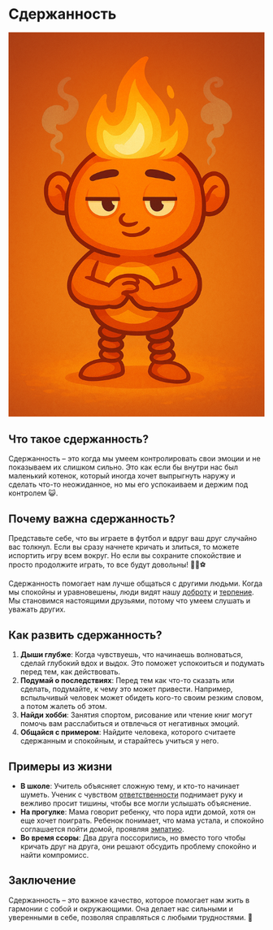 # Сдержанность

![Персонаж](/WORK/life/personal_qualities/data/pictures/Сдержанность.png)

## Что такое сдержанность?

Сдержанность – это когда мы умеем контролировать свои эмоции и не показываем их слишком сильно. Это как если бы внутри нас был маленький котенок, который иногда хочет выпрыгнуть наружу и сделать что-то неожиданное, но мы его успокаиваем и держим под контролем 😺.

## Почему важна сдержанность?

Представьте себе, что вы играете в футбол и вдруг ваш друг случайно вас толкнул. Если вы сразу начнете кричать и злиться, то можете испортить игру всем вокруг. Но если вы сохраните спокойствие и просто продолжите играть, то все будут довольны! 🏃‍♂️⚽

Сдержанность помогает нам лучше общаться с другими людьми. Когда мы спокойны и уравновешены, люди видят нашу [доброту](Доброта.md) и [терпение](Терпение.md). Мы становимся настоящими друзьями, потому что умеем слушать и уважать других.

## Как развить сдержанность?

1. **Дыши глубже**: Когда чувствуешь, что начинаешь волноваться, сделай глубокий вдох и выдох. Это поможет успокоиться и подумать перед тем, как действовать.
2. **Подумай о последствиях**: Перед тем как что-то сказать или сделать, подумайте, к чему это может привести. Например, вспыльчивый человек может обидеть кого-то своим резким словом, а потом жалеть об этом.
3. **Найди хобби**: Занятия спортом, рисование или чтение книг могут помочь вам расслабиться и отвлечься от негативных эмоций.
4. **Общайся с примером**: Найдите человека, которого считаете сдержанным и спокойным, и старайтесь учиться у него.

## Примеры из жизни

- **В школе**: Учитель объясняет сложную тему, и кто-то начинает шуметь. Ученик с чувством [ответственности](Ответственность.md) поднимает руку и вежливо просит тишины, чтобы все могли услышать объяснение.
- **На прогулке**: Мама говорит ребенку, что пора идти домой, хотя он еще хочет поиграть. Ребенок понимает, что мама устала, и спокойно соглашается пойти домой, проявляя [эмпатию](Эмпатия.md).
- **Во время ссоры**: Два друга поссорились, но вместо того чтобы кричать друг на друга, они решают обсудить проблему спокойно и найти компромисс.

## Заключение

Сдержанность – это важное качество, которое помогает нам жить в гармонии с собой и окружающими. Она делает нас сильными и уверенными в себе, позволяя справляться с любыми трудностями. 🌟